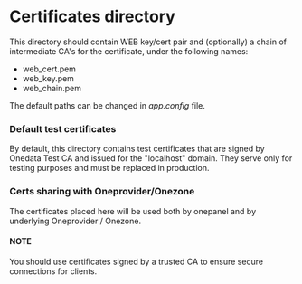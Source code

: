 # Certificates directory

This directory should contain WEB key/cert pair and (optionally) a
chain of intermediate CA's for the certificate, under the following names:

* web_cert.pem
* web_key.pem
* web_chain.pem

The default paths can be changed in *app.config* file.

### Default test certificates

By default, this directory contains test certificates that are signed by
Onedata Test CA and issued for the "localhost" domain. They serve only for 
testing purposes and must be replaced in production.

### Certs sharing with Oneprovider/Onezone

The certificates placed here will be used both by onepanel and by underlying
Oneprovider / Onezone.

#### NOTE

You should use certificates signed by a trusted CA to ensure secure connections 
for clients.
